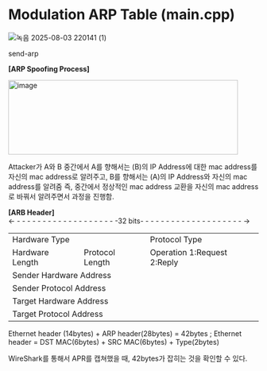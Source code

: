 # Modulation ARP Table (main.cpp)
![녹음 2025-08-03 220141 (1)](https://github.com/user-attachments/assets/540be8c8-7c72-4a85-b94f-ff557f062257)


  send-arp <interpace> <sender ip> <target ip>

  **[ARP Spoofing Process]**
  
  <img width="462" height="150" alt="image" src="https://github.com/user-attachments/assets/01d083a4-f8e4-4fa4-9ab1-b6ddd8110176" />

  Attacker가 A와 B 중간에서 A를 향해서는 (B)의 IP Address에 대한 mac address를
  자신의 mac address로 알려주고, B를 향해서는 (A)의 IP Address와 자신의 mac address를 알려줌
  즉, 중간에서 정상적인 mac address 교환을 자신의 mac address로 바꿔서 알려주면서 과정을 진행함.

  **[ARB Header]**
  <br><- - - - - - - - - - - - - - - - - - - - -32 bits- - - - - - - - - - - - - - - - - - - - ->
  <table>
    <tr>
      <td colspan="2">Hardware Type</td>
      <td>Protocol Type</td>
    </tr>
    <tr>
      <td>Hardware Length</td>
      <td>Protocol Length</td>
      <td>Operation 1:Request 2:Reply</td>
    </tr>
    <tr><td colspan="3">Sender Hardware Address</td></tr>
    <tr><td colspan="3">Sender Protocol Address</td></tr>
    <tr><td colspan="3">Target Hardware Address</td></tr>
    <tr><td colspan="3">Target Protocol Address</td></tr>
  </table>
  Ethernet header (14bytes) + ARP header(28bytes) = 42bytes
  ; Ethernet header = DST MAC(6bytes) + SRC MAC(6bytes) + Type(2bytes)

  WireShark를 통해서 APR를 캡쳐했을 때, 42bytes가 잡히는 것을 확인할 수 있다.
